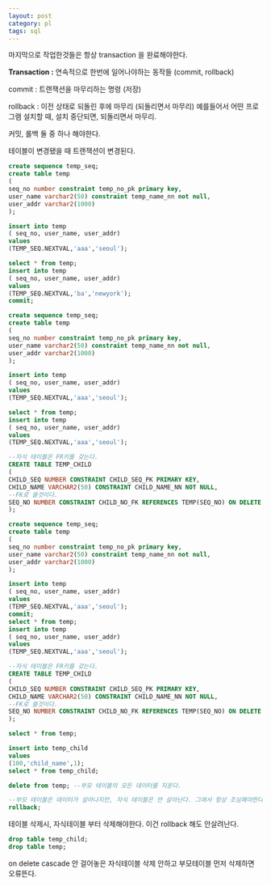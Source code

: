 ```yaml
---
layout: post
category: pl
tags: sql
---
```


마지막으로 작업한것들은 항상 transaction 을 완료해야한다.

**Transaction :** 연속적으로 한번에 일어나야하는 동작들 (commit, rollback)

commit : 트랜잭션을 마무리하는 명령 (저장)

rollback : 이전 상태로 되돌린 후에 마무리 (되돌리면서 마무리) 예를들어서 어떤 프로그램 설치할 때, 설치 중단되면, 되돌리면서 마무리.

커밋, 롤백 둘 중 하나 해야한다.

테이블이 변경됐을 때 트랜잭션이 변경된다.

```sql
create sequence temp_seq;
create table temp
(
seq_no number constraint temp_no_pk primary key,
user_name varchar2(50) constraint temp_name_nn not null,
user_addr varchar2(1000)
);

insert into temp
( seq_no, user_name, user_addr)
values
(TEMP_SEQ.NEXTVAL,'aaa','seoul');

select * from temp;
insert into temp
( seq_no, user_name, user_addr)
values
(TEMP_SEQ.NEXTVAL,'ba','newyork');
commit;

```



```sql
create sequence temp_seq;
create table temp
(
seq_no number constraint temp_no_pk primary key,
user_name varchar2(50) constraint temp_name_nn not null,
user_addr varchar2(1000)
);

insert into temp
( seq_no, user_name, user_addr)
values
(TEMP_SEQ.NEXTVAL,'aaa','seoul');

select * from temp;
insert into temp
( seq_no, user_name, user_addr)
values
(TEMP_SEQ.NEXTVAL,'aaa','seoul');

--자식 테이블은 FR키를 갖는다.
CREATE TABLE TEMP_CHILD
(
CHILD_SEQ NUMBER CONSTRAINT CHILD_SEQ_PK PRIMARY KEY,
CHILD_NAME VARCHAR2(50) CONSTRAINT CHILD_NAME_NN NOT NULL,
--FK로 쓸것이다.
SEQ_NO NUMBER CONSTRAINT CHILD_NO_FK REFERENCES TEMP(SEQ_NO) ON DELETE CASCADE
);

```



```sql
create sequence temp_seq;
create table temp
(
seq_no number constraint temp_no_pk primary key,
user_name varchar2(50) constraint temp_name_nn not null,
user_addr varchar2(1000)
);

insert into temp
( seq_no, user_name, user_addr)
values
(TEMP_SEQ.NEXTVAL,'aaa','seoul');
commit;
select * from temp;
insert into temp
( seq_no, user_name, user_addr)
values
(TEMP_SEQ.NEXTVAL,'aaa','seoul');

--자식 테이블은 FR키를 갖는다.
CREATE TABLE TEMP_CHILD
(
CHILD_SEQ NUMBER CONSTRAINT CHILD_SEQ_PK PRIMARY KEY,
CHILD_NAME VARCHAR2(50) CONSTRAINT CHILD_NAME_NN NOT NULL,
--FK로 쓸것이다.
SEQ_NO NUMBER CONSTRAINT CHILD_NO_FK REFERENCES TEMP(SEQ_NO) ON DELETE CASCADE
);

select * from temp;

insert into temp_child
values
(100,'child_name',1);
select * from temp_child;

delete from temp; --부모 테이블의 모든 데이터를 지운다.

--부모 테이블은 데이터가 살아나지만, 자식 테이블은 안 살아난다. 그래서 항상 조심해야한다.
rollback;
```



테이블 삭제시, 자식테이블 부터 삭제해야한다. 이건 rollback 해도 안살려난다.

```sql
drop table temp_child;
drop table temp;
```



on delete cascade 안 걸어놓은 자식테이블 삭제 안하고 부모테이블 먼저 삭제하면 오류뜬다.
